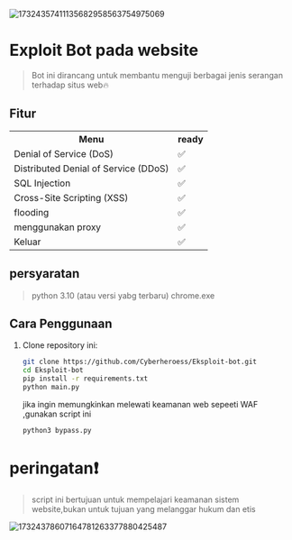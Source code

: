 ![17324357411135682958563754975069](https://github.com/user-attachments/assets/0c78233a-35d1-4498-bc62-0e9c7bb20230)

# Exploit Bot pada website
> Bot ini dirancang untuk membantu menguji berbagai jenis serangan terhadap situs web🔥
## Fitur

<table>
  <tr>
    <th>Menu</th>
    <th>ready</th>
  </tr>
  <tr>
    <td>Denial of Service (DoS)</td>
    <td>✅</td>
  </tr>
  <tr>
    <td>Distributed Denial of Service (DDoS)</td>
    <td>✅</td>
  </tr>
  <tr>
    <td>SQL Injection</td>
    <td>✅</td>
  </tr>
  <tr>
    <td>Cross-Site Scripting (XSS)</td>
    <td>✅</td>
  </tr>
  <tr>
    <td>flooding</td>
    <td>✅</td>
  </tr>
  <tr>
    <td>menggunakan proxy</td>
    <td>✅</td>
  </tr>
  <tr>
    <td>Keluar</td>
    <td>✅</td>
  </tr>
</table>

## persyaratan 
> python 3.10 (atau versi yabg terbaru)
> chrome.exe

## Cara Penggunaan

1. Clone repository ini:
   ```bash
   git clone https://github.com/Cyberheroess/Eksploit-bot.git
   cd Eksploit-bot
   pip install -r requirements.txt
   python main.py
   ```
   jika ingin memungkinkan melewati keamanan web sepeeti WAF ,gunakan script ini
   ```bash
   python3 bypass.py
   ```
# peringatan❗
> script ini bertujuan untuk mempelajari keamanan sistem website,bukan untuk tujuan yang melanggar hukum dan etis

![17324378607164781263377880425487](https://github.com/user-attachments/assets/e5d7478e-6541-4c6d-a7c3-89ed97a4c62c)
